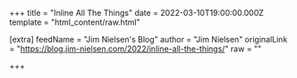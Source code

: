 
+++
title = "Inline All The Things"
date = 2022-03-10T19:00:00.000Z
template = "html_content/raw.html"

[extra]
feedName = "Jim Nielsen's Blog"
author = "Jim Nielsen"
originalLink = "https://blog.jim-nielsen.com/2022/inline-all-the-things/"
raw = ""

+++

